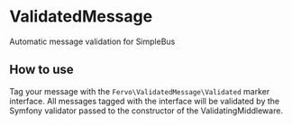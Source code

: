 # ValidatedMessage
Automatic message validation for SimpleBus

## How to use
Tag your message with the `Fervo\ValidatedMessage\Validated` marker interface. All messages tagged with the interface will be validated by the Symfony validator passed to the constructor of the ValidatingMiddleware.
